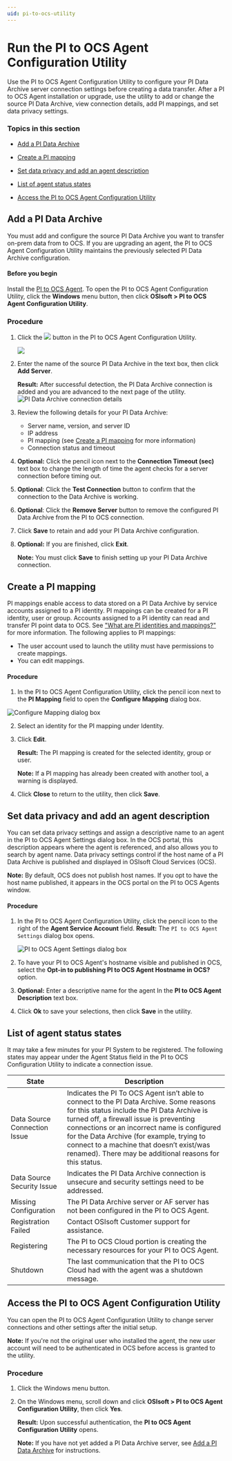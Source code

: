 ```yaml
---
uid: pi-to-ocs-utility
---
```


# Run the PI to OCS Agent Configuration Utility

Use the PI to OCS Agent Configuration Utility to configure your PI Data Archive server connection settings before creating a data transfer. After a PI to OCS Agent installation or upgrade, use the utility to add or change the source PI Data Archive, view connection details, add PI mappings, and set data privacy settings.

### Topics in this section

* [Add a PI Data Archive](#add-a-pi-data-archive)

* [Create a PI mapping](#create-a-pi-mapping)

* [Set data privacy and add an agent description](#set-data-privacy-and-add-an-agent-description)

* [List of agent status states](#list-of-agent-status-states)

* [Access the PI to OCS Agent Configuration Utility](#access-the-pi-to-ocs-agent-configuration-utility)

## Add a PI Data Archive

You must add and configure the source PI Data Archive you want to transfer on-prem data from to OCS. If you are upgrading an agent, the PI to OCS Agent Configuration Utility maintains the previously selected PI Data Archive configuration.

#### Before you begin

Install the [PI to OCS Agent](xref:install-agent). To open the PI to OCS Agent Configuration Utility, click the **Windows** menu button, then click **OSIsoft > PI to OCS Agent Configuration Utility**.

### Procedure

1. Click the ![](../../images/pda-source-icon.png) button in the PI to OCS Agent Configuration Utility.
   
   ![](../../images/utility-01.png)
   
2. Enter the name of the source PI Data Archive in the text box, then click **Add Server**.

   **Result:** After successful detection, the PI Data Archive connection is added and you are advanced to the next page of the utility.
   ![PI Data Archive connection details](../../images/utility-02.png)

3. Review the following details for your PI Data Archive:
   * Server name, version, and server ID
   * IP address
   * PI mapping (see [Create a PI mapping](#create-a-pi-mapping) for more information)
   * Connection status and timeout

4. **Optional:** Click the pencil icon next to the **Connection Timeout (sec)** text box to change the length of time the agent checks for a server connection before timing out.

5. **Optional**: Click the **Test Connection** button to confirm that the connection to the Data Archive is working.

6. **Optional**: Click the **Remove Server** button to remove the configured PI Data Archive from the PI to OCS connection.

7. Click **Save** to retain and add your PI Data Archive configuration.

8. **Optional:** If you are finished, click **Exit**.

   **Note:** You must click **Save** to finish setting up your PI Data Archive connection.  

## Create a PI mapping 

PI mappings enable access to data stored on a PI Data Archive by service accounts assigned to a PI identity.  PI mappings can be created for a PI identity, user or group. Accounts assigned to a PI identity can read and transfer PI point data to OCS. See ["What are PI identities and mappings?"](https://docs.osisoft.com/bundle/pi-server/page/what-are-pi-identities-and-mappings_new.html) for more information. The following applies to PI mappings:

* The user account used to launch the utility must have permissions to create mappings.
* You can edit mappings.

#### Procedure

1. In the PI to OCS Agent Configuration Utility, click the pencil icon next to the **PI Mapping** field to open the **Configure Mapping** dialog box.

![Configure Mapping dialog box](../../images/configure-mapping-db.png)

2. Select an identity for the PI mapping under Identity.
3. Click **Edit**.
   
   **Result:** The PI mapping is created for the selected identity, group or user.
   
   **Note:** If a PI mapping has already been created with another tool, a warning is displayed. 
4. Click **Close** to return to the utility, then click **Save**.

## Set data privacy and add an agent description

You can set data privacy settings and assign a descriptive name to an agent in the PI to OCS Agent Settings dialog box. In the OCS portal, this description appears where the agent is referenced, and also allows you to search by agent name. Data privacy settings control if the host name of a PI Data Archive is published and displayed in OSIsoft Cloud Services (OCS). 

**Note:**  By default, OCS does not publish host names.  If you opt to have the host name published, it appears in the OCS portal on the PI to OCS Agents window. 

#### Procedure

1. In the PI to OCS Agent Configuration Utility, click the pencil icon to the right of the **Agent Service Account** field.
   **Result:** The `PI to OCS Agent Settings` dialog box opens.

   ![PI to OCS Agent Settings dialog box](../../images/agent-settings.png)

2. To have your PI to OCS Agent's hostname visible and published in OCS, select the **Opt-in to publishing PI to OCS Agent Hostname in OCS?** option.

3. **Optional:** Enter a descriptive name for the agent In the **PI to OCS Agent Description** text box.

4. Click **Ok** to save your selections, then click **Save** in the utility.

## List of agent status states

It may take a few minutes for your PI System to be registered. The following states may appear under the Agent Status field in the PI to OCS Configuration Utility to indicate a connection issue.

| **State**                     | **Description**                                              |
| ----------------------------- | ------------------------------------------------------------ |
| Data  Source Connection Issue | Indicates  the PI To OCS Agent isn’t able to connect to the PI Data Archive. Some  reasons for this status include the PI Data Archive is turned off, a firewall  issue is preventing connections or an incorrect name is configured for the  Data Archive (for example, trying to connect to a machine that doesn’t  exist/was renamed). There may be additional reasons for this status. |
| Data  Source Security Issue   | Indicates  the PI Data Archive connection is unsecure and security settings need to be  addressed. |
| Missing Configuration         | The PI Data Archive server or AF server has not been configured in the PI to OCS Agent. |
| Registration Failed           | Contact OSIsoft Customer support for assistance.             |
| Registering                   | The PI to OCS Cloud portion is creating the necessary resources for your PI to OCS Agent. |
| Shutdown                      | The last communication that the PI to OCS Cloud had with the agent was a shutdown message. |

## Access the PI to OCS Agent Configuration Utility

You can open the PI to OCS Agent Configuration Utility to change server connections and other settings after the initial setup. 

**Note:** If you're not the original user who installed the agent, the new user account will need to be authenticated in OCS before access is granted to the utility. 

### Procedure

1. Click the Windows menu button.

2. On the Windows menu, scroll down and click **OSIsoft > PI to OCS Agent Configuration Utility**, then click **Yes**. 

   **Result:** Upon successful authentication, the **PI to OCS Agent Configuration Utility** opens.

   **Note:** If you have not yet added a PI Data Archive server, see [Add a PI Data Archive](#add-a-pi-data-archive) for instructions.